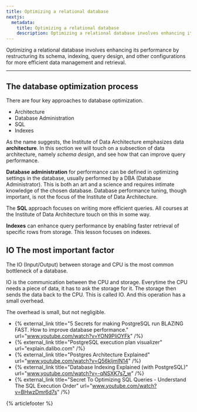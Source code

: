 ```yaml
---
title: Optimizing a relational database
nextjs:
  metadata:
    title: Optimizing a relational database
    description: Optimizing a relational database involves enhancing its performance by restructuring its schema, indexing, query design, and other configurations for more efficient data management and retrieval.
---
```


Optimizing a relational database involves enhancing its performance by restructuring its schema, indexing, query design, and other configurations for more efficient data management and retrieval.

---

## The database optimization process

There are four key approaches to database optimization.

- Architecture
- Database Administration
- SQL
- Indexes

As the name suggests, the Institute of Data Architecture emphasizes data **architecture**. In this section we will touch on a subsection of data architecture, namely _schema design_, and see how that can improve query performance.

**Database administration** for performance can be defined in optimizing settings in the database, usually performed by a DBA (Database Administrator). This is both an art and a science and requires intimate knowledge of the chosen database. Database performance tuning, though important, is not the focus of the Institute of Data Architecture.

The **SQL** approach focuses on writing more efficient queries. All courses at the Institute of Data Architecture touch on this in some way.

**Indexes** can enhance query performance by enabling faster retrieval of specific rows from storage. This lesson focuses on indexes.

## IO The most important factor

The IO (Input/Output) between storage and CPU is the most common bottleneck of a database.

IO is the communication between the CPU and storage. Everytime the CPU needs a piece of data, it has to ask the storage for it. The storage then sends the data back to the CPU. This is called IO. And this operation has a small overhead.

The overhead is small, but not negligible.

- {% external_link title="5 Secrets for making PostgreSQL run BLAZING FAST. How to improve database performance." url="www.youtube.com/watch?v=YON9PliOYFk" /%}
- {% external_link title="PostgreSQL execution plan visualizer" url="explain.dalibo.com" /%}
- {% external_link title="Postgres Architecture Explained" url="www.youtube.com/watch?v=Q56kljmIN14" /%}
- {% external_link title="Database Indexing Explained (with PostgreSQL)" url="www.youtube.com/watch?v=-qNSXK7s7_w" /%}
- {% external_link title="Secret To Optimizing SQL Queries - Understand The SQL Execution Order" url="www.youtube.com/watch?v=BHwzDmr6d7s" /%}

{% articlefooter %}
